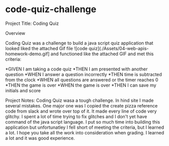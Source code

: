 # code-quiz-challenge

Project Title: Coding Quiz

Overview

Coding Quiz was a challenge to build a java script quiz application that looked liked the attached Gif file ![code quiz](./Assets/04-web-apis-homework-demo.gif]
and functioned like the attached GIF and met this criteria:

*GIVEN I am taking a code quiz
*THEN I am presented with another question
*WHEN I answer a question incorrectly
*THEN time is subtracted from the clock
*WHEN all questions are answered or the timer reaches 0
*THEN the game is over
*WHEN the game is over
*THEN I can save my initials and score


Project Notes:
Coding Quiz wasa a tough challenge. In hind site I made several mistakes. One major one was I copied the create pizza reference code from slack 
and wrote over top of it. It made every line of code very glitchy. I spent a lot of time trying to fix glitches and I don't yet have 
command of the java script language. I put so much time into building this application but unfortunatley I fell short of meeting the criteria, but
I learned a lot. I hope you take all the work into consideration when grading. I learned a lot and it was good experience.


